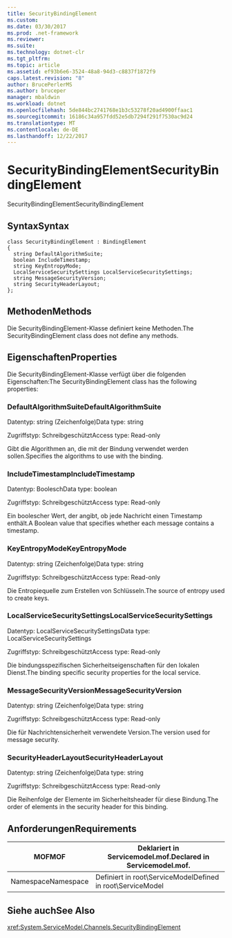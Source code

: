 ```yaml
---
title: SecurityBindingElement
ms.custom: 
ms.date: 03/30/2017
ms.prod: .net-framework
ms.reviewer: 
ms.suite: 
ms.technology: dotnet-clr
ms.tgt_pltfrm: 
ms.topic: article
ms.assetid: ef93b6e6-3524-48a8-94d3-c8837f1872f9
caps.latest.revision: "8"
author: BrucePerlerMS
ms.author: bruceper
manager: mbaldwin
ms.workload: dotnet
ms.openlocfilehash: 5de844bc2741768e1b3c53278f20ad4900ffaac1
ms.sourcegitcommit: 16186c34a957fdd52e5db7294f291f7530ac9d24
ms.translationtype: MT
ms.contentlocale: de-DE
ms.lasthandoff: 12/22/2017
---
```

# <a name="securitybindingelement"></a><span data-ttu-id="d24a2-102">SecurityBindingElement</span><span class="sxs-lookup"><span data-stu-id="d24a2-102">SecurityBindingElement</span></span>
<span data-ttu-id="d24a2-103">SecurityBindingElement</span><span class="sxs-lookup"><span data-stu-id="d24a2-103">SecurityBindingElement</span></span>  
  
## <a name="syntax"></a><span data-ttu-id="d24a2-104">Syntax</span><span class="sxs-lookup"><span data-stu-id="d24a2-104">Syntax</span></span>  
  
```  
class SecurityBindingElement : BindingElement  
{  
  string DefaultAlgorithmSuite;  
  boolean IncludeTimestamp;  
  string KeyEntropyMode;  
  LocalServiceSecuritySettings LocalServiceSecuritySettings;  
  string MessageSecurityVersion;  
  string SecurityHeaderLayout;  
};  
```  
  
## <a name="methods"></a><span data-ttu-id="d24a2-105">Methoden</span><span class="sxs-lookup"><span data-stu-id="d24a2-105">Methods</span></span>  
 <span data-ttu-id="d24a2-106">Die SecurityBindingElement-Klasse definiert keine Methoden.</span><span class="sxs-lookup"><span data-stu-id="d24a2-106">The SecurityBindingElement class does not define any methods.</span></span>  
  
## <a name="properties"></a><span data-ttu-id="d24a2-107">Eigenschaften</span><span class="sxs-lookup"><span data-stu-id="d24a2-107">Properties</span></span>  
 <span data-ttu-id="d24a2-108">Die SecurityBindingElement-Klasse verfügt über die folgenden Eigenschaften:</span><span class="sxs-lookup"><span data-stu-id="d24a2-108">The SecurityBindingElement class has the following properties:</span></span>  
  
### <a name="defaultalgorithmsuite"></a><span data-ttu-id="d24a2-109">DefaultAlgorithmSuite</span><span class="sxs-lookup"><span data-stu-id="d24a2-109">DefaultAlgorithmSuite</span></span>  
 <span data-ttu-id="d24a2-110">Datentyp: string (Zeichenfolge)</span><span class="sxs-lookup"><span data-stu-id="d24a2-110">Data type: string</span></span>  
  
 <span data-ttu-id="d24a2-111">Zugriffstyp: Schreibgeschützt</span><span class="sxs-lookup"><span data-stu-id="d24a2-111">Access type: Read-only</span></span>  
  
 <span data-ttu-id="d24a2-112">Gibt die Algorithmen an, die mit der Bindung verwendet werden sollen.</span><span class="sxs-lookup"><span data-stu-id="d24a2-112">Specifies the algorithms to use with the binding.</span></span>  
  
### <a name="includetimestamp"></a><span data-ttu-id="d24a2-113">IncludeTimestamp</span><span class="sxs-lookup"><span data-stu-id="d24a2-113">IncludeTimestamp</span></span>  
 <span data-ttu-id="d24a2-114">Datentyp: Boolesch</span><span class="sxs-lookup"><span data-stu-id="d24a2-114">Data type: boolean</span></span>  
  
 <span data-ttu-id="d24a2-115">Zugriffstyp: Schreibgeschützt</span><span class="sxs-lookup"><span data-stu-id="d24a2-115">Access type: Read-only</span></span>  
  
 <span data-ttu-id="d24a2-116">Ein boolescher Wert, der angibt, ob jede Nachricht einen Timestamp enthält.</span><span class="sxs-lookup"><span data-stu-id="d24a2-116">A Boolean value that specifies whether each message contains a timestamp.</span></span>  
  
### <a name="keyentropymode"></a><span data-ttu-id="d24a2-117">KeyEntropyMode</span><span class="sxs-lookup"><span data-stu-id="d24a2-117">KeyEntropyMode</span></span>  
 <span data-ttu-id="d24a2-118">Datentyp: string (Zeichenfolge)</span><span class="sxs-lookup"><span data-stu-id="d24a2-118">Data type: string</span></span>  
  
 <span data-ttu-id="d24a2-119">Zugriffstyp: Schreibgeschützt</span><span class="sxs-lookup"><span data-stu-id="d24a2-119">Access type: Read-only</span></span>  
  
 <span data-ttu-id="d24a2-120">Die Entropiequelle zum Erstellen von Schlüsseln.</span><span class="sxs-lookup"><span data-stu-id="d24a2-120">The source of entropy used to create keys.</span></span>  
  
### <a name="localservicesecuritysettings"></a><span data-ttu-id="d24a2-121">LocalServiceSecuritySettings</span><span class="sxs-lookup"><span data-stu-id="d24a2-121">LocalServiceSecuritySettings</span></span>  
 <span data-ttu-id="d24a2-122">Datentyp: LocalServiceSecuritySettings</span><span class="sxs-lookup"><span data-stu-id="d24a2-122">Data type: LocalServiceSecuritySettings</span></span>  
  
 <span data-ttu-id="d24a2-123">Zugriffstyp: Schreibgeschützt</span><span class="sxs-lookup"><span data-stu-id="d24a2-123">Access type: Read-only</span></span>  
  
 <span data-ttu-id="d24a2-124">Die bindungsspezifischen Sicherheitseigenschaften für den lokalen Dienst.</span><span class="sxs-lookup"><span data-stu-id="d24a2-124">The binding specific security properties for the local service.</span></span>  
  
### <a name="messagesecurityversion"></a><span data-ttu-id="d24a2-125">MessageSecurityVersion</span><span class="sxs-lookup"><span data-stu-id="d24a2-125">MessageSecurityVersion</span></span>  
 <span data-ttu-id="d24a2-126">Datentyp: string (Zeichenfolge)</span><span class="sxs-lookup"><span data-stu-id="d24a2-126">Data type: string</span></span>  
  
 <span data-ttu-id="d24a2-127">Zugriffstyp: Schreibgeschützt</span><span class="sxs-lookup"><span data-stu-id="d24a2-127">Access type: Read-only</span></span>  
  
 <span data-ttu-id="d24a2-128">Die für Nachrichtensicherheit verwendete Version.</span><span class="sxs-lookup"><span data-stu-id="d24a2-128">The version used for message security.</span></span>  
  
### <a name="securityheaderlayout"></a><span data-ttu-id="d24a2-129">SecurityHeaderLayout</span><span class="sxs-lookup"><span data-stu-id="d24a2-129">SecurityHeaderLayout</span></span>  
 <span data-ttu-id="d24a2-130">Datentyp: string (Zeichenfolge)</span><span class="sxs-lookup"><span data-stu-id="d24a2-130">Data type: string</span></span>  
  
 <span data-ttu-id="d24a2-131">Zugriffstyp: Schreibgeschützt</span><span class="sxs-lookup"><span data-stu-id="d24a2-131">Access type: Read-only</span></span>  
  
 <span data-ttu-id="d24a2-132">Die Reihenfolge der Elemente im Sicherheitsheader für diese Bindung.</span><span class="sxs-lookup"><span data-stu-id="d24a2-132">The order of elements in the security header for this binding.</span></span>  
  
## <a name="requirements"></a><span data-ttu-id="d24a2-133">Anforderungen</span><span class="sxs-lookup"><span data-stu-id="d24a2-133">Requirements</span></span>  
  
|<span data-ttu-id="d24a2-134">MOF</span><span class="sxs-lookup"><span data-stu-id="d24a2-134">MOF</span></span>|<span data-ttu-id="d24a2-135">Deklariert in Servicemodel.mof.</span><span class="sxs-lookup"><span data-stu-id="d24a2-135">Declared in Servicemodel.mof.</span></span>|  
|---------|-----------------------------------|  
|<span data-ttu-id="d24a2-136">Namespace</span><span class="sxs-lookup"><span data-stu-id="d24a2-136">Namespace</span></span>|<span data-ttu-id="d24a2-137">Definiert in root\ServiceModel</span><span class="sxs-lookup"><span data-stu-id="d24a2-137">Defined in root\ServiceModel</span></span>|  
  
## <a name="see-also"></a><span data-ttu-id="d24a2-138">Siehe auch</span><span class="sxs-lookup"><span data-stu-id="d24a2-138">See Also</span></span>  
 <xref:System.ServiceModel.Channels.SecurityBindingElement>
